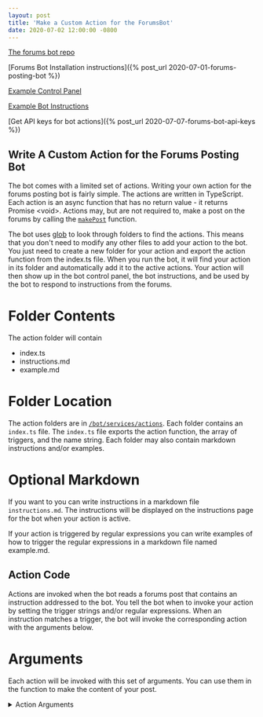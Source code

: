 ```yaml
---
layout: post
title: 'Make a Custom Action for the ForumsBot'
date: 2020-07-02 12:00:00 -0800
---
```


[The forums bot repo](https://github.com/jacobwicks/forumsBot)

[Forums Bot Installation instructions]({% post_url 2020-07-01-forums-posting-bot %})

[Example Control Panel](https://jacobwicks.github.io/controlPanelExample/)

[Example Bot Instructions](https://jacobwicks.github.io/forumsBotInstructions/)

[Get API keys for bot actions]({% post_url 2020-07-07-forums-bot-api-keys %})

## Write A Custom Action for the Forums Posting Bot

The bot comes with a limited set of actions. Writing your own action for the forums posting bot is fairly simple. The actions are written in TypeScript. Each action is an async function that has no return value - it returns Promise \<void\>. Actions may, but are not required to, make a post on the forums by calling the [`makePost`](https://github.com/jacobwicks/forumsBot/blob/master/bot/services/MakePost/index.ts) function. 

The bot uses [glob](https://www.npmjs.com/package/glob) to look through folders to find the actions. This means that you don't need to modify any other files to add your action to the bot. You just need to create a new folder for your action and export the action function from the index.ts file. When you run the bot, it will find your action in its folder and automatically add it to the active actions. Your action will then show up in the bot control panel, the bot instructions, and be used by the bot to respond to instructions from the forums.

# Folder Contents
The action folder will contain
* index.ts
* instructions.md
* example.md

# Folder Location
The action folders are in [`/bot/services/actions`](https://github.com/jacobwicks/forumsBot/tree/master/bot/services/actions). Each folder contains an `index.ts` file. The `index.ts` file exports the action function, the array of triggers, and the name string. Each folder may also contain markdown instructions and/or examples.

# Optional Markdown
If you want to you can write instructions in a markdown file `instructions.md`. The instructions will be displayed on the instructions page for the bot when your action is active.

If your action is triggered by regular expressions you can write examples of how to trigger the regular expressions in a markdown file named example.md. 

## Action Code
Actions are invoked when the bot reads a forums post that contains an instruction addressed to the bot. You tell the bot when to invoke your action by setting the trigger strings and/or regular expressions. When an instruction matches a trigger, the bot will invoke the corresponding action with the arguments below.

# Arguments
Each action will be invoked with this set of arguments. You can use them in the function to make the content of your post.

<details>
<summary markdown="span">Action Arguments</summary>
```
{
    //the info of the user that wrote the post
    author: SAUser;

    //the body of the post, without other quoted posts inside it
    body: string;

    //the date the post was made
    date: Date;

    //the unique postId number
    id: number;
    //same as id
    postId: number;

    //the img.src property of the first image in the post
    image?: string;

    //the img.src property of all images in the post except forums smileys
    images: string[];

    //the instruction that invoked the action
    instruction: string;
    
    //a link to the post
    link: string;

    //the unique id of the thread where the instruction was issued
    threadId: number

    //the entire post object with the instruction
    post: Instruction
}
```
</details>

<details>
<summary markdown="span">SAUser interface</summary>
```
export interface SAUser {
    avatar?: string;
    id: number;
    name: string;
    title?: string;
    profile: string;
    regDate: string;
}
```
</details>

<details>
<summary markdown="span">Instruction/Post interfaces</summary>
```
export interface Post {
    //the name of the user that wrote the post
    author: SAUser;

    //the body of the post, without other quoted posts inside it
    body: string;

    //the date the post was made
    date: Date;

    //the unique postId number
    id: number;

    //the img.src property
    image?: string;

    //the img.src property of all images in the post except forums smileys
    images: string[];

    //a link to the post
    link: string;
}
```
```
export interface Instruction extends Post {
    instruction: string;
}
```
</details>

<br/>

## Example Action: Tayne
![](https://i.imgur.com/5oCbDFL.gif)

Tayne is a dancing character from a comedy sketch. This action posts a gif of his trademark 'hat wobble' move.

# Example Action Code: Tayne
This is the index.ts code from the action `Tayne`. This action is found in [`/bot/services/actions/Tayne`](https://github.com/jacobwicks/forumsBot/tree/master/bot/services/actions/Tayne). 

{% highlight ts linenos%}
blockName: postTayne
import makePost from '../../MakePost';
import log from '../../log';
import { RespondToPostProps } from '../../../../types';
import { sendLogEvent } from '../../../../services/Events';

const name = 'Tayne';

const triggers = ['tayne', /hat wobble/gi];

//the tayne hat wobble
const postTayne = async ({ postId, threadId }: RespondToPostProps) => {
    sendLogEvent('posting tayne!');

    //tayne hat wobble
    const hatWobble = 'https://i.imgur.com/5oCbDFL.gif';

    //generate the postcontent string by wrapping the hat wobble url in bbCode img tags
    const content = `[img]${hatWobble}[/img]`;

    try {
        await makePost({
            content,
            postId,
            threadId,
        });
    } catch (err) {
        //if something goes wrong, then log it!
        log('postTayne failed', { postId, threadId }, err);
        sendLogEvent({ error: 'Failed to post Tayne' });
    }
};

export { postTayne as action, name, triggers };
{% endhighlight %}

<div class='lineComment' id='{block: postTayne, line: 1 }'>
The `makePost` function takes the content and makes a post on the forums.
</div>

<div class='lineComment' id='{block: postTayne, line: 3 }'>
RespondToPostProps is a TypeScript interface. It lets us know that this response is to a specific post. So we'll have both a threadId (the id of the thread to respond to) and a postId (the id of the post that will be quoted in the response). 
</div>

<div class='lineComment' id='{block: postTayne, line: 4}'>
The `SendLogEvent` function generates a Server Sent Event (SSE) that will be sent to the control panel. The control panel displays the events in the Log Viewer on the controls tab.
</div>

<div class='lineComment' id='{block: postTayne, line: 6}'>
The name of the action. This is used for display purposes in the control panel.
</div>

<div class='lineComment' id='{block: postTayne, line: 8}'>
The array of Triggers. Each trigger is either a string or a regular expression. The bot finds posts with instructions by finding posts that start with the botName. The botName is chopped off, and the rest of the text is the instruction. If the instruction matches a regular expression trigger, then the corresponding action will be called. If the instruction matches a string trigger, then the corresponding action will be called.

The trigger 'tayne' is a string. 

The trigger /hat wobble/gi is a [Regular Expression](https://developer.mozilla.org/en-US/docs/Web/JavaScript/Guide/Regular_Expressions).
</div>

<div class='lineComment' id='{block: postTayne, line: 11}'>
All actions are [async functions](https://developer.mozilla.org/en-US/docs/Web/JavaScript/Reference/Statements/async_function). The short explanation is it means that we can use the `await` keyword to call an action and wait for the result before we do anything else.

The postId is the id of the post that contained the instruction to do this action.

The threadId is the id of the thread that the post is in.
</div>

<div class='lineComment' id='{block: postTayne, line: 12 }'>
The Log Event text will be displayed in the control panel's log viewer.
</div>

<div class='lineComment' id='{block: postTayne, line: 15 }'>
The http address of the picture to post. Inside the action function is where you generate the post content. It can be as simple as a string, or doing something complicated like contacting an api. You make your function calls and use the `await` keyword to get the results back before you call the `makePost` function.
</div>

<div class='lineComment' id='{block: postTayne, line: 18 }'>
[bbCode](https://www.bbcode.org/reference.php) is one of the methods generally available for formatting forums posts. The forums use it, so we'll put the image in bbCode `img` tags so that it will display correctly. 
</div>

<div class='lineComment' id='{block: postTayne, line: 20}'>
When we call the `makePost` function, there is a risk that something goes wrong. [The try catch block](https://developer.mozilla.org/en-US/docs/Web/JavaScript/Reference/Statements/try...catch) will catch any exceptions, and deal with them without crashing the program. 
</div>

<div class='lineComment' id='{block: postTayne, line: 21 }'>
`makePost` takes the `content` string, the `threadId`, and optionally the `postId`. Because this action quotes the post that triggered it, we pass `postId` to `makePost`.

The `await` keyword makes the `postTayne` function wait for `makePost` to resolve before `postTayne` resolves.
</div>

<div class='lineComment' id='{block: postTayne, line: 33 }'>
The action file has 3 required exports: the action function, the name string, and the triggers array. 
`postTayne` is exported as `action`. `postTayne` will be called if any of the triggers are matched.
</div>

## Triggers
Triggers are how this action will get called. The bot reads each post in every thread that it has bookmarked. When it finds a post that starts with the botName, then it records that post as an instruction. 

Let's look at an example post.
```
Post: "botName, tayne!"
```
To get the instruction, the botName is removed. Any punctuation stuck on the botName is also removed. In this case, the comma is cut off. Then the whitespace is trimmed.
```
Instruction: "tayne!"
```
After the bot has scanned all the posts in a thread, it takes the array of instructions and compares each instruction to the triggers. After the bot finds a match it calls the corresponding action. The bot does not keep looking for another match. Only one action may be called per instruction.

# Matching Regular Expressions
First the bot looks at the regular expression triggers. If the instruction matches a regular expression trigger, then the bot calls the corresponding action. 

The regular expression /hat wobble/gi will match the words hat wobble **g**lobally, or anywhere in the text, and case **i**nsensitive. Take a look [here on RegExr](https://regexr.com/57pp8)

I like the site [RegExr](https://regexr.com/) for writing regular expressions. [RexEgg](http://rexegg.com/) is a good place to learn about how to write them.

# Matching String Triggers
If the bot doesn't find a match in the regular expression triggers then the bot searches the string triggers. If the bot finds a match, it calls the corresponding action.

The match with strings is case insensitive. The search is slightly relaxed. It searches the full instruction

Recall our example instruction from above:
```
Instruction: "tayne!"
```
The poster has matched the string, but they added an exclamation point. Let's take a look at how the code will handle that.

`processor` is an object with a key for each string trigger. The key returns the corresponding action function. It would look something like this:

```
const postBar = async (args) => { } //posts 'foo bar baz'

const postHelloWorld = async (args) => { } //posts 'hello world'

const processor = {
    foo: postBar,
    tayne: postTayne,
    hello: postHelloWorld
};
```

Code excerpt from function `getHandleInstructions`, found in [`/bot/services/actions/index.ts`](https://github.com/jacobwicks/forumsBot/blob/master/bot/services/actions/index.ts)

{% highlight javascript linenos%}
blockName: relaxedSearch 
    const relaxed = instruction.slice(0, -1);

    //exact match
    if (processor[instruction]) {
        const action = processor[instruction];

        await action(args);
    } // relaxed match
    else if (processor[relaxed]) {
        const action = processor[relaxed];
        
        await action(args);
    } 
{% endhighlight %}

<div class='lineComment' id='{block: relaxedSearch, line: 1}'>
Creates a new string by cutting off the last character of the instruction. So while `instruction === tayne!`, `relaxed === tayne`. 
</div>

<div class='lineComment' id='{block: relaxedSearch, line: 4 }'>
If the processor has a match for the instruction, then it will get the action and call it. 
`processor[tayne!]` does not exist, so we'll move on to the else if condition. 
</div>

<div class='lineComment' id='{block: relaxedSearch, line: 9 }'>
If the processor has a match for `relaxed`, then it will get the action and call it. `relaxed` has the last character of the instruction cut off, so the value of `relaxed` is `tayne`. `processor[tayne]` exists, so the action is called. The `postTayne` function is called with all the arguments passed to the processor.
</div>

# Instructions for strings
Instructions for matching strings are generated automatically by the instructions page.

# Example Instructions for Matching Regular Expressions
If an action has one or more regular expression triggers then the instructions page will attempt to display the example markdown. If no example markdown is then the instructions page will just display the raw regular expression.

{% include lineCommentsMobile.html %}
{% include formatting.html %}